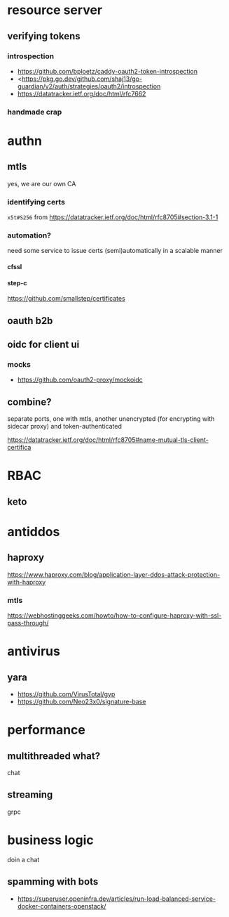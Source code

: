 # resource server

## verifying tokens

### introspection

- <https://github.com/bploetz/caddy-oauth2-token-introspection>
- <https://pkg.go.dev/github.com/shaj13/go-guardian/v2/auth/strategies/oauth2/introspection
- <https://datatracker.ietf.org/doc/html/rfc7662>

### handmade crap


# authn


## mtls

yes, we are our own CA

### identifying certs
`x5t#S256` from <https://datatracker.ietf.org/doc/html/rfc8705#section-3.1-1>

### automation?

need some service to issue certs (semi)automatically in a scalable manner

#### cfssl

#### step-c

https://github.com/smallstep/certificates

## oauth b2b

## oidc for client ui

### mocks
- <https://github.com/oauth2-proxy/mockoidc>

## combine?

separate ports, one with mtls, another unencrypted (for encrypting with sidecar proxy) and token-authenticated

<https://datatracker.ietf.org/doc/html/rfc8705#name-mutual-tls-client-certifica>

# RBAC

## keto

# antiddos

## haproxy
<https://www.haproxy.com/blog/application-layer-ddos-attack-protection-with-haproxy>

### mtls
<https://webhostinggeeks.com/howto/how-to-configure-haproxy-with-ssl-pass-through/>

# antivirus

## yara

- <https://github.com/VirusTotal/gyp>
- <https://github.com/Neo23x0/signature-base>

# performance

## multithreaded what?
chat

## streaming
grpc

# business logic

doin a chat

## spamming with bots

- <https://superuser.openinfra.dev/articles/run-load-balanced-service-docker-containers-openstack/>
